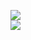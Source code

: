 [![](https://img.shields.io/badge/Made%20With-Github%20Spray-lightgrey.svg?style=for-the-badge&logo=github)](https://github.com/Annihil/github-spray#22667)  
[![](https://i.imgur.com/2DrTn0Z.gif)](https://github.com/Annihil/github-spray)